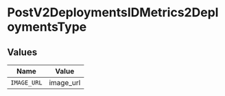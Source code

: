 # PostV2DeploymentsIDMetrics2DeploymentsType


## Values

| Name        | Value       |
| ----------- | ----------- |
| `IMAGE_URL` | image_url   |